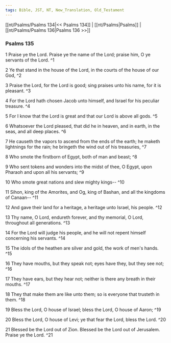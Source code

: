 ```yaml
---
tags: Bible, JST, NT, New_Translation, Old_Testament
---
```


[[nt/Psalms/Psalms 134|<< Psalms 134]] | [[nt/Psalms|Psalms]] | [[nt/Psalms/Psalms 136|Psalms 136 >>]]

### Psalms 135

1 Praise ye the Lord. Praise ye the name of the Lord; praise him, O ye servants of the Lord.  ^1

2 Ye that stand in the house of the Lord, in the courts of the house of our God,  ^2

3 Praise the Lord, for the Lord is good; sing praises unto his name, for it is pleasant.  ^3

4 For the Lord hath chosen Jacob unto himself, and Israel for his peculiar treasure.  ^4

5 For I know that the Lord is great and that our Lord is above all gods.  ^5

6 Whatsoever the Lord pleased, that did he in heaven, and in earth, in the seas, and all deep places.  ^6

7 He causeth the vapors to ascend from the ends of the earth; he maketh lightnings for the rain; he bringeth the wind out of his treasuries,  ^7

8 Who smote the firstborn of Egypt, both of man and beast;  ^8

9 Who sent tokens and wonders into the midst of thee, O Egypt, upon Pharaoh and upon all his servants;  ^9

10 Who smote great nations and slew mighty kings\--  ^10

11 Sihon, king of the Amorites, and Og, king of Bashan, and all the kingdoms of Canaan\--  ^11

12 And gave their land for a heritage, a heritage unto Israel, his people.  ^12

13 Thy name, O Lord, endureth forever, and thy memorial, O Lord, throughout all generations.  ^13

14 For the Lord will judge his people, and he will not repent himself concerning his servants.  ^14

15 The idols of the heathen are silver and gold, the work of men\'s hands.  ^15

16 They have mouths, but they speak not; eyes have they, but they see not;  ^16

17 They have ears, but they hear not; neither is there any breath in their mouths.  ^17

18 They that make them are like unto them; so is everyone that trusteth in them.  ^18

19 Bless the Lord, O house of Israel; bless the Lord, O house of Aaron;  ^19

20 Bless the Lord, O house of Levi; ye that fear the Lord, bless the Lord.  ^20

21 Blessed be the Lord out of Zion. Blessed be the Lord out of Jerusalem. Praise ye the Lord.  ^21

 
